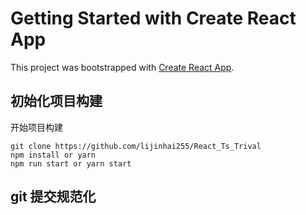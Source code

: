 # Getting Started with Create React App

This project was bootstrapped with [Create React App](https://github.com/facebook/create-react-app).

## 初始化项目构建
开始项目构建
```
git clone https://github.com/lijinhai255/React_Ts_Trival
npm install or yarn
npm run start or yarn start
```
## git 提交规范化
